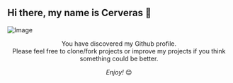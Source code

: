 ## Hi there, my name is Cerveras 👋
![Image](https://github.com/user-attachments/assets/2268f06c-f813-4c21-bfc4-ec666afab3ba)

<div align="center">

You have discovered my Github profile. <br>
Please feel free to clone/fork projects or improve my projects if you think something could be better. <br>

<i>Enjoy!</i> 😊

</div>

<!--
**Cerveras/Cerveras** is a ✨ _special_ ✨ repository because its `README.md` (this file) appears on your GitHub profile.

Here are some ideas to get you started:

- 🔭 I’m currently working on ...
- 🌱 I’m currently learning ...
- 👯 I’m looking to collaborate on ...
- 🤔 I’m looking for help with ...
- 💬 Ask me about ...
- 📫 How to reach me: ...
- 😄 Pronouns: ...
- ⚡ Fun fact: ...
-->
